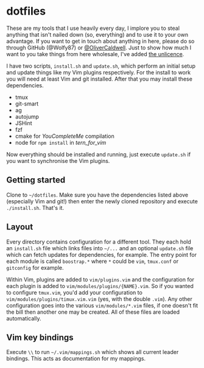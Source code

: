 # dotfiles

These are my tools that I use heavily every day, I implore you to steal anything that isn't nailed down (so, everything) and to use it to your own advantage. If you want to get in touch about anything in here, please do so through GitHub (@Wolfy87) or [@OliverCaldwell][]. Just to show how much I want to you take things from here wholesale, I've added [the unlicence][].

I have two scripts, `install.sh` and `update.sh`, which perform an initial setup and update things like my Vim plugins respectively. For the install to work you will need at least Vim and git installed. After that you may install these dependencies.

 * tmux
 * git-smart
 * ag
 * autojump
 * JSHint
 * fzf
 * cmake for *YouCompleteMe* compilation
 * node for `npm install` in *tern_for_vim*

Now everything should be installed and running, just execute `update.sh` if you want to synchronise the Vim plugins.

## Getting started

Clone to `~/dotfiles`. Make sure you have the dependencies listed above (especially Vim and git!) then enter the newly cloned repository and execute `./install.sh`. That's it.

## Layout

Every directory contains configuration for a different tool. They each hold an `install.sh` file which links files into `~/...` and an optional `update.sh` file which can fetch updates for dependencies, for example. The entry point for each module is called `boostrap.*` where `*` could be `vim`, `tmux.conf` or `gitconfig` for example.

Within Vim, plugins are added to `vim/plugins.vim` and the configuration for each plugin is added to `vim/modules/plugins/{NAME}.vim`. So if you wanted to configure `tmux.vim`, you'd add your configuration to `vim/modules/plugins/timux.vim.vim` (yes, with the double `.vim`). Any other configuration goes into the various `vim/modules/*.vim` files, if one doesn't fit the bill then another one may be created. All of these files are loaded automatically.

## Vim key bindings

Execute `\\` to run `~/.vim/mappings.sh` which shows all current leader bindings. This acts as documentation for my mappings.

[@OliverCaldwell]: https://twitter.com/OliverCaldwell
[the unlicence]: http://unlicense.org/
